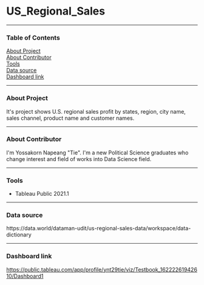 # US_Regional_Sales

---------------------------------------------------
### Table of Contents
<a href="#About Project">About Project</a>\
<a href="#About Contributor">About Contributor</a>\
<a href="#Tools">Tools</a>\
<a href="#Data source">Data source</a>\
<a href="#Dashboard link">Dashboard link</a>

---------------------------------------------------
<div id="About Project"><h3>About Project</h3></div>
It's project shows U.S. regional sales profit by states, region, city name, sales channel, product name and customer names.

---------------------------------------------------
<div id="About Contributor"><h3>About Contributor</h3></div>
I'm Yossakorn Napeang "Tie". I'm a new Political Science graduates who change interest and field of works into Data Science field.

---------------------------------------------------
<div id="Tools"><h3>Tools</h3> </div>

* Tableau Public 2021.1 

---------------------------------------------------
<div id="Data source"><h3>Data source</h3> </div>
https://data.world/dataman-udit/us-regional-sales-data/workspace/data-dictionary

---------------------------------------------------
<div id="Dashboard link"><h3>Dashboard link</h3> </div>

https://public.tableau.com/app/profile/ynt29tie/viz/Testbook_16222261942610/Dashboard1
